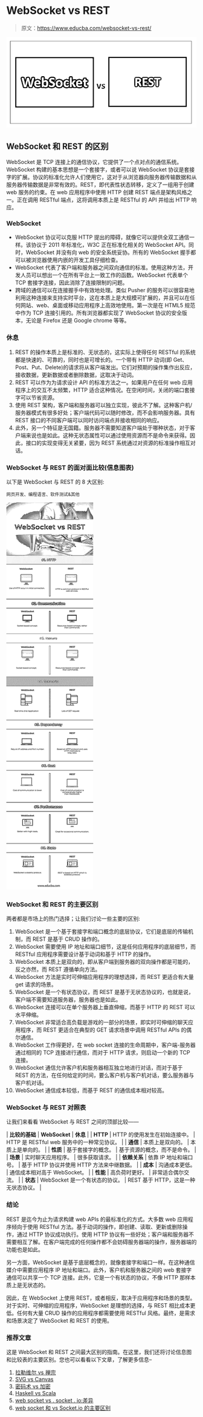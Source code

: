 # WebSocket vs REST

> 原文：<https://www.educba.com/websocket-vs-rest/>

![WebSocket vs REST](img/273d9630cd5e0cf6188e699bfb2d1acd.png)



## WebSocket 和 REST 的区别

WebSocket 是 TCP 连接上的通信协议，它提供了一个点对点的通信系统。WebSocket 构建的基本思想是一个套接字，或者可以说 WebSocket 协议是套接字的扩展。协议的标准化允许人们使用它，这对于从浏览器向服务器传输数据和从服务器传输数据是非常有效的。REST，即代表性状态转移，定义了一组用于创建 web 服务的约束。在 web 应用程序中使用 HTTP 创建 REST 端点是架构风格之一。正在调用 RESTful 端点，这将调用本质上是 RESTful 的 API 并给出 HTTP 响应。

### WebSocket

*   WebSocket 协议可以克服 HTTP 提出的障碍，就像它可以提供全双工通信一样。该协议于 2011 年标准化，W3C 正在标准化相关的 WebSocket API。同时，WebSocket 并没有向 web 的安全系统妥协。所有的 WebSocket 握手都可以被浏览器使用内嵌的开发工具仔细检查。
*   WebSocket 代表了客户端和服务器之间双向通信的标准。使用这种方法，开发人员可以想出一个在所有平台上一致工作的函数。WebSocket 代表单个 TCP 套接字连接，因此消除了连接限制的问题。
*   跨域的通信可以在连接握手中有效地处理。类似 Pusher 的服务可以很容易地利用这种连接来支持实时平台，这在本质上是大规模可扩展的，并且可以在任何网站、web、桌面或移动应用程序上高效地使用。第一次是在 HTML5 规范中作为 TCP 连接引用的。所有浏览器都实现了 WebSocket 协议的安全版本，无论是 Firefox 还是 Google chrome 等等。

### 休息

1.  REST 的操作本质上是标准的、无状态的，这实际上使得任何 RESTful 的系统都是快速的、可靠的，同时也是可增长的。一个带有 HTTP 动词(即 Get、Post、Put、Delete)的请求将从客户端发出。它们对预期的操作集作出反应，接收数据，更新数据或者删除数据，这取决于动词。
2.  REST 可以作为为请求设计 API 的标准方法之一。如果用户在任何 web 应用程序上的交互不太频繁，HTTP 适合这种情况。在空闲时间，关闭的端口套接字可以节省资源。
3.  使用 REST 架构，客户端和服务器可以独立实现，彼此不了解。这种客户机/服务器模式有很多好处；客户端代码可以随时修改，而不会影响服务器。具有 REST 接口的不同客户端可以同时访问端点并接收相同的响应。
4.  此外，另一个特征是无国籍。服务器不需要知道客户端处于哪种状态，对于客户端来说也是如此。这种无状态属性可以通过使用资源而不是命令来获得。因此，接口的实现变得无关紧要，因为 REST 系统通过对资源的标准操作相互对话。

### WebSocket 与 REST 的面对面比较(信息图表)

以下是 WebSocket 与 REST 的 8 大区别:

<small>网页开发、编程语言、软件测试&其他</small>

![WebSocket vs REST Infographics](img/9e5770a94720f50f903c6a0e40ff6d07.png)



### WebSocket 和 REST 的主要区别

两者都是市场上的热门选择；让我们讨论一些主要的区别:

1.  WebSocket 是一个基于套接字和端口概念的底层协议，它们是底层的传输机制，而 REST 是基于 CRUD 操作的。
2.  WebSocket 需要使用 IP 地址和端口细节，这是任何应用程序的底层细节，而 RESTful 应用程序需要设计基于动词和基于 HTTP 的操作。
3.  WebSocket 本质上是双向的，即从客户端到服务器的双向操作都是可能的，反之亦然，而 REST 遵循单向方法。
4.  WebSocket 方法是实时可伸缩应用程序的理想选择，而 REST 更适合有大量 get 请求的场景。
5.  WebSocket 是一个有状态协议，而 REST 是基于无状态协议的，也就是说，客户端不需要知道服务器，服务器也是如此。
6.  WebSocket 连接可以在单个服务器上垂直伸缩，而基于 HTTP 的 REST 可以水平伸缩。
7.  WebSocket 非常适合高负载是游戏的一部分的场景，即实时可伸缩的聊天应用程序，而 REST 更适合在典型的 GET 请求场景中调用 RESTful APIs 的偶尔通信。
8.  WebSocket 工作得更好，在 web socket 连接的生命周期中，客户端-服务器通过相同的 TCP 连接进行通信，而对于 HTTP 请求，则启动一个新的 TCP 连接。
9.  WebSocket 通信允许客户机和服务器相互独立地进行对话，而对于基于 REST 的方法，在任何给定的时间，要么客户机与客户机对话，要么服务器与客户机对话。
10.  WebSocket 通信成本较低，而基于 REST 的通信成本相对较高。

### WebSocket 与 REST 对照表

让我们来看看 WebSocket 与 REST 之间的顶部比较——

| **比较的基础** | **WebSocket** | **休息** |
| **HTTP** | HTTP 的使用发生在初始连接中。 | HTTP 是 RESTful web 服务中的一种常见协议。 |
| **通信** | 本质上是双向的。 | 本质上是单向的。 |
| **性质** | 基于套接字的概念。 | 基于资源的概念，而不是命令。 |
| **场景** | 实时聊天应用程序。 | 很多获取请求。 |
| **依赖关系** | 依靠 IP 地址和端口号。 | 基于 HTTP 协议并使用 HTTP 方法来中继数据。 |
| **成本** | 沟通成本更低。 | 通信成本相对高于 WebSocket。 |
| **性能** | 高负荷时更好。 | 非常适合偶尔交流。 |
| **状态** | WebSocket 是一个有状态的协议。 | REST 基于 HTTP，这是一种无状态协议。 |

### 结论

REST 是迄今为止为请求构建 web APIs 的最标准化的方式。大多数 web 应用程序倾向于使用 RESTful 方法。基于动词的操作，即创建、读取、更新或删除操作，通过 HTTP 协议成功执行。使用 HTTP 协议有一些好处；客户端和服务器不需要相互了解。在客户端完成的任何操作都不会妨碍服务器端的操作，服务器端的功能也是如此。

另一方面，WebSocket 是基于底层概念的，就像套接字和端口一样。在这种通信媒介中需要应用程序 IP 地址和端口。此外，客户机和服务器之间的 web 套接字通信可以共享一个 TCP 连接。此外，它是一个有状态的协议，不像 HTTP 那样本质上是无状态的。

因此，在 WebSocket 上使用 REST，或者相反，取决于应用程序和场景的类型。对于实时、可伸缩的应用程序，WebSocket 是理想的选择，与 REST 相比成本更低。任何有大量 CRUD 操作的应用程序都需要使用 RESTful 风格。最终，是需求和场景决定了 WebSocket 和 REST 的使用。

### 推荐文章

这是 WebSocket 和 REST 之间最大区别的指南。在这里，我们还将讨论信息图和比较表的主要区别。您也可以看看以下文章，了解更多信息–

1.  [拉勒维尔 vs 禅宗](https://www.educba.com/laravel-vs-zend/)
2.  [SVG vs Canvas](https://www.educba.com/svg-vs-canvas/)
3.  [密码术 vs 加密](https://www.educba.com/cryptography-vs-encryption/)
4.  [Haskell vs Scala](https://www.educba.com/haskell-vs-scala/)
5.  [web socket vs . socket . io:差异](https://www.educba.com/websocket-vs-socket-io/)
6.  [web socket 和 vs Socket.io 的主要区别](https://www.educba.com/websocket-vs-socket-io/)





